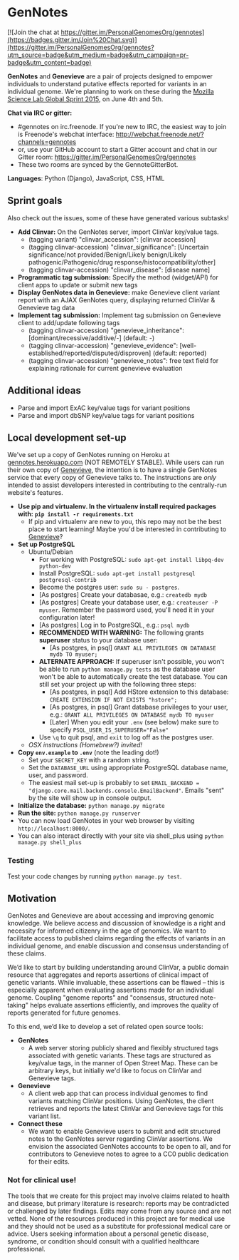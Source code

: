 # GenNotes

[![Join the chat at https://gitter.im/PersonalGenomesOrg/gennotes](https://badges.gitter.im/Join%20Chat.svg)](https://gitter.im/PersonalGenomesOrg/gennotes?utm_source=badge&utm_medium=badge&utm_campaign=pr-badge&utm_content=badge)

**GenNotes** and **Genevieve** are a pair of projects designed to empower
individuals to understand putative effects reported for variants in an
individual genome. We're planning to work on these during the [Mozilla Science
Lab Global Sprint 2015](https://www.mozillascience.org/global-sprint-2015), on
June 4th and 5th.

**Chat via IRC or gitter:**
* #gennotes on irc.freenode. If you're new to IRC, the easiest
way to join is Freenode's webchat interface:
http://webchat.freenode.net/?channels=gennotes
* or, use your GitHub account to start a Gitter account and chat in our Gitter
room: https://gitter.im/PersonalGenomesOrg/gennotes
* These two rooms are synced by the GennoteGitterBot.

**Languages**: Python (Django), JavaScript, CSS, HTML

## Sprint goals

Also check out the issues, some of these have generated various subtasks!

- **Add Clinvar:** On the GenNotes server, import ClinVar key/value tags.
  - (tagging variant) "clinvar_accession": [clinvar accession]
  - (tagging clinvar-accession) "clinvar_significance": [Uncertain significance/not provided/Benign/Likely benign/Likely pathogenic/Pathogenic/drug response/histocompatibility/other]
  - (tagging clinvar-accession) "clinvar_disease": [disease name]
- **Programmatic tag submission:** Specify the method (widget/API) for client apps to update or submit new tags
- **Display GenNotes data in Genevieve:** make Genevieve client variant report with an AJAX GenNotes query, displaying returned ClinVar & Genevieve tag data
- **Implement tag submission:** Implement tag submission on Genevieve client to add/update following tags
  - (tagging clinvar-accession) "genevieve_inheritance": [dominant/recessive/additive/-] (default: -)
  - (tagging clinvar-accession) "genevieve_evidence": [well-established/reported/disputed/disproven] (default: reported)
  - (tagging clinvar-accession) "genevieve_notes": free text field for explaining rationale for current genevieve evaluation

## Additional ideas

- Parse and import ExAC key/value tags for variant positions
- Parse and import dbSNP key/value tags for variant positions

## Local development set-up

We've set up a copy of GenNotes running on Heroku at
[gennotes.herokuapp.com](http://gennotes.herokuapp.com/) (NOT REMOTELY STABLE).
While users can run their own copy of
[Genevieve](https://github.com/PersonalGenomesOrg/genevieve), the intention
is to have a single GenNotes service that every copy of Genevieve talks to.
The instructions are *only* intended to assist developers interested in
contributing to the centrally-run website's features.

* **Use pip and virtualenv. In the virtualenv install required packages with:
`pip install -r requirements.txt`**
  * If pip and virtualenv are new to you, this repo may not be the best place
to start learning! Maybe you'd be interested in contributing to [Genevieve](https://github.com/PersonalGenomesOrg/genevieve)?
* **Set up PostgreSQL**
  * Ubuntu/Debian
    * For working with PostgreSQL: `sudo apt-get install libpq-dev python-dev`
    * Install PostgreSQL: `sudo apt-get install postgresql postgresql-contrib`
    * Become the postgres user: `sudo su - postgres`.
    * [As postgres] Create your databasae, e.g.: `createdb mydb`
    * [As postgres] Create your database user, e.g.: `createuser -P myuser`. Remember the password used, you'll need it in your configuration later!
    * [As postgres] Log in to PostgreSQL, e.g.: `psql mydb`
    * **RECOMMENDED WITH WARNING:** The following grants **superuser** status to your database user:
      * [As postgres, in psql] `GRANT ALL PRIVILEGES ON DATABASE mydb TO myuser;`
    * **ALTERNATE APPROACH:** If superuser isn't possible, you won't be able to run `python manage.py tests` as the database user won't be able to automatically create the test database. You can still set your project up with the following three steps:
      * [As postgres, in psql] Add HStore extension to this database: `CREATE EXTENSION IF NOT EXISTS "hstore";`
      * [As postgres, in psql] Grant database privileges to your user, e.g.: `GRANT ALL PRIVILEGES ON DATABASE mydb TO myuser`
      * [Later] When you edit your `.env` (see below) make sure to specify `PSQL_USER_IS_SUPERUSER="False"`
    * Use `\q` to quit psql, and `exit` to log off as the postgres user.
  * *OSX instructions (Homebrew?) invited!*
* **Copy `env.example` to `.env`** (note the leading dot!)
  * Set your `SECRET_KEY` with a random string.
  * Set the `DATABASE_URL` using appropriate PostgreSQL database name, user, and password.
  * The easiest mail set-up is probably to set `EMAIL_BACKEND = "django.core.mail.backends.console.EmailBackend"`. Emails "sent" by the site will show up in console output.
* **Initialize the database:** `python manage.py migrate`
* **Run the site:** `python manage.py runserver`
* You can now load GenNotes in your web browser by visiting `http://localhost:8000/`.
* You can also interact directly with your site via shell_plus using `python manage.py shell_plus`

### Testing

Test your code changes by running `python manage.py test`.

## Motivation

GenNotes and Genevieve are about accessing and improving genomic knowledge. We believe access and discussion of knowledge is a right and necessity for informed citizenry in the age of genomics. We want to facilitate access to published claims regarding the effects of variants in an individual genome, and enable discussion and consensus understanding of these claims.

We’d like to start by building understanding around ClinVar, a public domain resource that aggregates and reports assertions of clinical impact of genetic variants. While invaluable, these assertions can be flawed – this is especially apparent when evaluating assertions made for an individual genome. Coupling "genome reports" and "consensus, structured note-taking" helps evaluate assertions efficiently, and improves the quality of reports generated for future genomes.

To this end, we’d like to develop a set of related open source tools:
- **GenNotes**
  - A web server storing publicly shared and flexibly structured tags associated with genetic variants. These tags are structured as key/value tags, in the manner of Open Street Map. These can be arbitrary keys, but initially we'd like to focus on ClinVar and Genevieve tags.
- **Genevieve**
  - A client web app that can process individual genomes to find variants matching ClinVar positions. Using GenNotes, the client retrieves and reports the latest ClinVar and Genevieve tags for this variant list.
- **Connect these**
  - We want to enable Genevieve users to submit and edit structured notes to the GenNotes server regarding ClinVar assertions. We envision the associated GenNotes accounts to be open to all, and for contributors to Genevieve notes to agree to a CC0 public dedication for their edits.

### Not for clinical use!

The tools that we create for this project may involve claims related to health and disease, but primary literature is research: reports may be contradicted or challenged by later findings. Edits may come from any source and are not vetted. None of the resources produced in this project are for medical use and they should not be used as a substitute for professional medical care or advice. Users seeking information about a personal genetic disease, syndrome, or condition should consult with a qualified healthcare professional.
